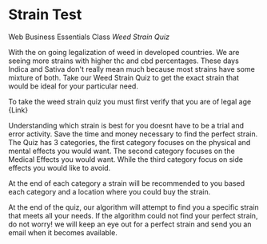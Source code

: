 # Strain Test
 Web Business Essentials Class *Weed Strain Quiz*
 
With the on going legalization of weed in developed countries. We are seeing more strains with higher thc and cbd percentages. These days Indica and Sativa don't really mean much because most strains have some mixture of both. Take our Weed Strain Quiz to get the exact strain that would be ideal for your particular need.

To take the weed strain quiz you must first verify that you are of legal age {Link} 

Understanding which strain is best for you doesnt have to be a trial and error activity. Save the time and money necessary to find the perfect strain. The Quiz has 3 categories, the first category focuses on the physical and mental effects you would want. The second category focuses on the Medical Effects you would want. While the third category focus on side effects you would like to avoid.

At the end of each category a strain will be recommended to you based each category and a location where you could buy the strain. 

At the end of the quiz, our algorithm will attempt to find you a specific strain that meets all your needs. If the algorithm could not find your perfect strain, do not worry!  we will keep an eye out for a perfect strain and send you an email when it becomes available.
